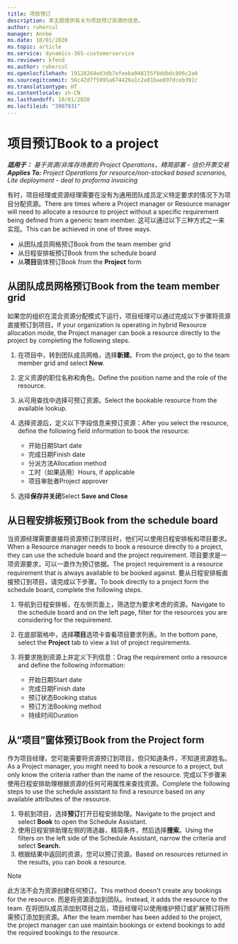 ```yaml
---
title: 项目预订
description: 本主题提供有关为项目预订资源的信息。
author: ruhercul
manager: Annbe
ms.date: 10/01/2020
ms.topic: article
ms.service: dynamics-365-customerservice
ms.reviewer: kfend
ms.author: ruhercul
ms.openlocfilehash: 19128264ed3db7efeeba948155f0ddbdc806c2a0
ms.sourcegitcommit: 56c42d7f5995a674426a1c2a81bae897dceb391c
ms.translationtype: HT
ms.contentlocale: zh-CN
ms.lasthandoff: 10/01/2020
ms.locfileid: "3907931"
---
```

# <a name="book-to-a-project"></a><span data-ttu-id="94321-103">项目预订</span><span class="sxs-lookup"><span data-stu-id="94321-103">Book to a project</span></span>

<span data-ttu-id="94321-104">_**适用于：** 基于资源/非库存场景的 Project Operations，精简部署 - 估价开票交易_</span><span class="sxs-lookup"><span data-stu-id="94321-104">_**Applies To:** Project Operations for resource/non-stocked based scenarios, Lite deployment - deal to proforma invoicing_</span></span>

<span data-ttu-id="94321-105">有时，项目经理或资源经理需要在没有为通用团队成员定义特定要求的情况下为项目分配资源。</span><span class="sxs-lookup"><span data-stu-id="94321-105">There are times where a Project manager or Resource manager will need to allocate a resource to project without a specific requirement being defined from a generic team member.</span></span> <span data-ttu-id="94321-106">这可以通过以下三种方式之一来实现。</span><span class="sxs-lookup"><span data-stu-id="94321-106">This can be achieved in one of three ways.</span></span>

- <span data-ttu-id="94321-107">从团队成员网格预订</span><span class="sxs-lookup"><span data-stu-id="94321-107">Book from the team member grid</span></span>
- <span data-ttu-id="94321-108">从日程安排板预订</span><span class="sxs-lookup"><span data-stu-id="94321-108">Book from the schedule board</span></span>
- <span data-ttu-id="94321-109">从**项目**窗体预订</span><span class="sxs-lookup"><span data-stu-id="94321-109">Book from the **Project** form</span></span>

## <a name="book-from-the-team-member-grid"></a><span data-ttu-id="94321-110">从团队成员网格预订</span><span class="sxs-lookup"><span data-stu-id="94321-110">Book from the team member grid</span></span>

<span data-ttu-id="94321-111">如果您的组织在混合资源分配模式下运行，项目经理可以通过完成以下步骤将资源直接预订到项目。</span><span class="sxs-lookup"><span data-stu-id="94321-111">If your organization is operating in hybrid Resource allocation mode, the Project manager can book a resource directly to the project by completing the following steps.</span></span>

1. <span data-ttu-id="94321-112">在项目中，转到团队成员网格，选择**新建**。</span><span class="sxs-lookup"><span data-stu-id="94321-112">From the project, go to the team member grid and select **New**.</span></span>
2. <span data-ttu-id="94321-113">定义资源的职位名称和角色。</span><span class="sxs-lookup"><span data-stu-id="94321-113">Define the position name and the role of the resource.</span></span>
3. <span data-ttu-id="94321-114">从可用查找中选择可预订资源。</span><span class="sxs-lookup"><span data-stu-id="94321-114">Select the bookable resource from the available lookup.</span></span>
4. <span data-ttu-id="94321-115">选择资源后，定义以下字段信息来预订资源：</span><span class="sxs-lookup"><span data-stu-id="94321-115">After you select the resource, define the following field information to book the resource:</span></span>

    - <span data-ttu-id="94321-116">开始日期</span><span class="sxs-lookup"><span data-stu-id="94321-116">Start date</span></span>
    - <span data-ttu-id="94321-117">完成日期</span><span class="sxs-lookup"><span data-stu-id="94321-117">Finish date</span></span>
    - <span data-ttu-id="94321-118">分派方法</span><span class="sxs-lookup"><span data-stu-id="94321-118">Allocation method</span></span>
    - <span data-ttu-id="94321-119">工时（如果适用）</span><span class="sxs-lookup"><span data-stu-id="94321-119">Hours, if applicable</span></span>
    - <span data-ttu-id="94321-120">项目审批者</span><span class="sxs-lookup"><span data-stu-id="94321-120">Project approver</span></span>

6. <span data-ttu-id="94321-121">选择**保存并关闭**</span><span class="sxs-lookup"><span data-stu-id="94321-121">Select **Save and Close**</span></span>

## <a name="book-from-the-schedule-board"></a><span data-ttu-id="94321-122">从日程安排板预订</span><span class="sxs-lookup"><span data-stu-id="94321-122">Book from the schedule board</span></span>

<span data-ttu-id="94321-123">当资源经理需要直接将资源预订到项目时，他们可以使用日程安排板和项目要求。</span><span class="sxs-lookup"><span data-stu-id="94321-123">When a Resource manager needs to book a resource directly to a project, they can use the schedule board and the project requirement.</span></span> <span data-ttu-id="94321-124">项目要求是一项资源要求，可以一直作为预订依据。</span><span class="sxs-lookup"><span data-stu-id="94321-124">The project requirement is a resource requirement that is always available to be booked against.</span></span> <span data-ttu-id="94321-125">要从日程安排板直接预订到项目，请完成以下步骤。</span><span class="sxs-lookup"><span data-stu-id="94321-125">To book directly to a project form the schedule board, complete the following steps.</span></span>

1. <span data-ttu-id="94321-126">导航到日程安排板，在左侧页面上，筛选您为要求考虑的资源。</span><span class="sxs-lookup"><span data-stu-id="94321-126">Navigate to the schedule board and on the left page, filter for the resources you are considering for the requirement.</span></span>
2. <span data-ttu-id="94321-127">在底部窗格中，选择**项目**选项卡查看项目要求列表。</span><span class="sxs-lookup"><span data-stu-id="94321-127">In the bottom pane, select the **Project** tab to view a list of project requirements.</span></span>
3. <span data-ttu-id="94321-128">将要求拖到资源上并定义下列信息：</span><span class="sxs-lookup"><span data-stu-id="94321-128">Drag the requirement onto a resource and define the following information:</span></span>

    - <span data-ttu-id="94321-129">开始日期</span><span class="sxs-lookup"><span data-stu-id="94321-129">Start date</span></span>
    - <span data-ttu-id="94321-130">完成日期</span><span class="sxs-lookup"><span data-stu-id="94321-130">Finish date</span></span>
    - <span data-ttu-id="94321-131">预订状态</span><span class="sxs-lookup"><span data-stu-id="94321-131">Booking status</span></span>
    - <span data-ttu-id="94321-132">预订方法</span><span class="sxs-lookup"><span data-stu-id="94321-132">Booking method</span></span>
    - <span data-ttu-id="94321-133">持续时间</span><span class="sxs-lookup"><span data-stu-id="94321-133">Duration</span></span>

## <a name="book-from-the-project-form"></a><span data-ttu-id="94321-134">从“项目”窗体预订</span><span class="sxs-lookup"><span data-stu-id="94321-134">Book from the Project form</span></span>

<span data-ttu-id="94321-135">作为项目经理，您可能需要将资源预订到项目，但只知道条件，不知道资源姓名。</span><span class="sxs-lookup"><span data-stu-id="94321-135">As a Project manager, you might need to book a resource to a project, but only know the criteria rather than the name of the resource.</span></span> <span data-ttu-id="94321-136">完成以下步骤来使用日程安排助理根据资源的任何可用属性来查找资源。</span><span class="sxs-lookup"><span data-stu-id="94321-136">Complete the following steps to use the schedule assistant to find a resource based on any available attributes of the resource.</span></span> 

1. <span data-ttu-id="94321-137">导航到项目，选择**预订**打开日程安排助理。</span><span class="sxs-lookup"><span data-stu-id="94321-137">Navigate to the project and select **Book** to open the Schedule Assistant.</span></span>
2. <span data-ttu-id="94321-138">使用日程安排助理左侧的筛选器，精简条件，然后选择**搜索**。</span><span class="sxs-lookup"><span data-stu-id="94321-138">Using the filters on the left side of the Schedule Assistant, narrow the criteria and select **Search.**</span></span>
3. <span data-ttu-id="94321-139">根据结果中返回的资源，您可以预订资源。</span><span class="sxs-lookup"><span data-stu-id="94321-139">Based on resources returned in the results, you can book a resource.</span></span>

> [!NOTE]
> <span data-ttu-id="94321-140">此方法不会为资源创建任何预订。</span><span class="sxs-lookup"><span data-stu-id="94321-140">This method doesn't create any bookings for the resource.</span></span> <span data-ttu-id="94321-141">而是将资源添加到团队。</span><span class="sxs-lookup"><span data-stu-id="94321-141">Instead, it adds the resource to the team.</span></span> <span data-ttu-id="94321-142">在将团队成员添加到项目之后，项目经理可以使用维护预订或扩展预订将所需预订添加到资源。</span><span class="sxs-lookup"><span data-stu-id="94321-142">After the team member has been added to the project, the project manager can use maintain bookings or extend bookings to add the required bookings to the resource.</span></span>
